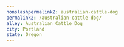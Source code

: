 ```yaml
---
﻿nonslashpermalink2: australian-cattle-dog
permalink2: /australian-cattle-dog/
alley: Australian Cattle Dog
city: Portland
state: Oregon
---
```

